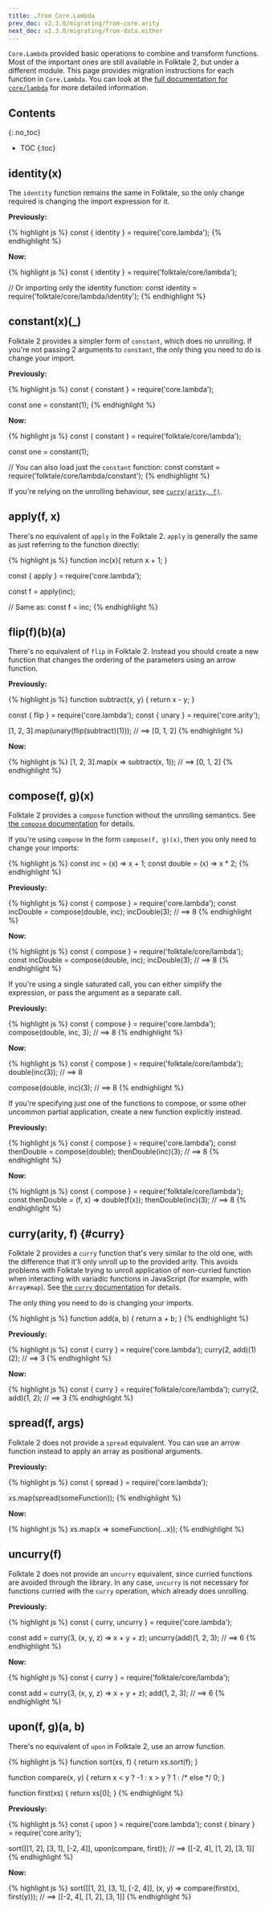 ```yaml
---
title: …from Core.Lambda
prev_doc: v2.3.0/migrating/from-core.arity
next_doc: v2.3.0/migrating/from-data.either
---
```


`Core.Lambda` provided basic operations to combine and transform functions. Most of the important ones are still available in Folktale 2, but under a different module. This page provides migration instructions for each function in `Core.Lambda`. You can look at the [full documentation for `core/lambda`](/api/v2.3.0/en/folktale.core.lambda.html) for more detailed information.


## Contents
{:.no_toc}

* TOC
{:toc}


## identity(x)

The `identity` function remains the same in Folktale, so the only change required is changing the import expression for it.

**Previously:**

{% highlight js %}
const { identity } = require('core.lambda');
{% endhighlight %}

**Now:**

{% highlight js %}
const { identity } = require('folktale/core/lambda');

// Or importing only the identity function:
const identity = require('folktale/core/lambda/identity');
{% endhighlight %}


## constant(x)(_)

Folktale 2 provides a simpler form of `constant`, which does no unrolling. If you're not passing 2 arguments to `constant`, the only thing you need to do is change your import.

**Previously:**

{% highlight js %}
const { constant } = require('core.lambda');

const one = constant(1);
{% endhighlight %}

**Now:**

{% highlight js %}
const { constant } = require('folktale/core/lambda');

const one = constant(1);

// You can also load just the `constant` function:
const constant = require('folktale/core/lambda/constant');
{% endhighlight %}


If you're relying on the unrolling behaviour, see [`curry(arity, f)`](#curry).


## apply(f, x)

There's no equivalent of `apply` in the Folktale 2. `apply` is generally the same as just referring to the function directly:

{% highlight js %}
function inc(x){
  return x + 1;
}


const { apply } = require('core.lambda');

const f = apply(inc);

// Same as:
const f = inc;
{% endhighlight %}


## flip(f)(b)(a)

There's no equivalent of `flip` in Folktale 2. Instead you should create a new function that changes the ordering of the parameters using an arrow function.

**Previously:**

{% highlight js %}
function subtract(x, y) {
  return x - y;
}

const { flip } = require('core.lambda');
const { unary } = require('core.arity');

[1, 2, 3].map(unary(flip(subtract)(1)));
// ==> [0, 1, 2]
{% endhighlight %}

**Now:**

{% highlight js %}
[1, 2, 3].map(x => subtract(x, 1));
// ==> [0, 1, 2]
{% endhighlight %}


## compose(f, g)(x)

Folktale 2 provides a `compose` function without the unrolling semantics. See [the `compose` documentation](/api/v2.3.0/en/folktale.core.lambda.compose.compose.html) for details.

If you're using `compose` in the form `compose(f, g)(x)`, then you only need to change your imports:

{% highlight js %}
const inc    = (x) => x + 1;
const double = (x) => x * 2;
{% endhighlight %}

**Previously:**

{% highlight js %}
const { compose } = require('core.lambda');
const incDouble = compose(double, inc);
incDouble(3);
// ==> 8
{% endhighlight %}

**Now:**

{% highlight js %}
const { compose } = require('folktale/core/lambda');
const incDouble = compose(double, inc);
incDouble(3);
// ==> 8
{% endhighlight %}


If you're using a single saturated call, you can either simplify the expression, or pass the argument as a separate call.

**Previously:**

{% highlight js %}
const { compose } = require('core.lambda');
compose(double, inc, 3);
// ==> 8
{% endhighlight %}

**Now:**

{% highlight js %}
const { compose } = require('folktale/core/lambda');
double(inc(3));
// ==> 8

compose(double, inc)(3);
// ==> 8
{% endhighlight %}


If you're specifying just one of the functions to compose, or some other uncommon partial application, create a new function explicitly instead.

**Previously:**

{% highlight js %}
const { compose } = require('core.lambda');
const thenDouble = compose(double);
thenDouble(inc)(3);
// ==> 8
{% endhighlight %}

**Now:**

{% highlight js %}
const { compose } = require('folktale/core/lambda');
const thenDouble = (f, x) => double(f(x));
thenDouble(inc)(3);
// ==> 8
{% endhighlight %}


## curry(arity, f)  {#curry}

Folktale 2 provides a `curry` function that's very similar to the old one, with the difference that it'll only unroll up to the provided arity. This avoids problems with Folktale trying to unroll application of non-curried function when interacting with variadic functions in JavaScript (for example, with `Array#map`). See [the `curry` documentation](/api/v2.3.0/en/folktale.core.lambda.curry.curry.html) for details.

The only thing you need to do is changing your imports.

{% highlight js %}
function add(a, b) {
  return a + b;
}
{% endhighlight %}

**Previously:**

{% highlight js %}
const { curry } = require('core.lambda');
curry(2, add)(1)(2);
// ==> 3
{% endhighlight %}

**Now:**

{% highlight js %}
const { curry } = require('folktale/core/lambda');
curry(2, add)(1, 2);
// ==> 3
{% endhighlight %}


## spread(f, args)

Folktale 2 does not provide a `spread` equivalent. You can use an arrow function instead to apply an array as positional arguments.

**Previously:**

{% highlight js %}
const { spread } = require('core.lambda');

xs.map(spread(someFunction));
{% endhighlight %}

**Now:**

{% highlight js %}
xs.map(x => someFunction(...x));
{% endhighlight %}


## uncurry(f)

Folktale 2 does not provide an `uncurry` equivalent, since curried functions are avoided through the library. In any case, `uncurry` is not necessary for functions curried with the `curry` operation, which already does unrolling.

**Previously:**

{% highlight js %}
const { curry, uncurry } = require('core.lambda');

const add = curry(3, (x, y, z) => x + y + z);
uncurry(add)(1, 2, 3);
// ==> 6
{% endhighlight %}

**Now:**

{% highlight js %}
const { curry } = require('folktale/core/lambda');

const add = curry(3, (x, y, z) => x + y + z);
add(1, 2, 3);
// ==> 6
{% endhighlight %}


## upon(f, g)(a, b)

There's no equivalent of `upon` in Folktale 2, use an arrow function.

{% highlight js %}
function sort(xs, f) {
  return xs.sort(f);
}

function compare(x, y) {
  return x < y ?    -1
  :      x > y ?     1
  :      /* else */  0;
}

function first(xs) {
  return xs[0];
} 
{% endhighlight %}

**Previously:**

{% highlight js %}
const { upon } = require('core.lambda');
const { binary } = require('core.arity');

sort([[1, 2], [3, 1], [-2, 4]], upon(compare, first));
// ==> [[-2, 4], [1, 2], [3, 1]]
{% endhighlight %}

**Now:**

{% highlight js %}
sort([[1, 2], [3, 1], [-2, 4]], (x, y) => compare(first(x), first(y)));
// ==> [[-2, 4], [1, 2], [3, 1]]
{% endhighlight %}
